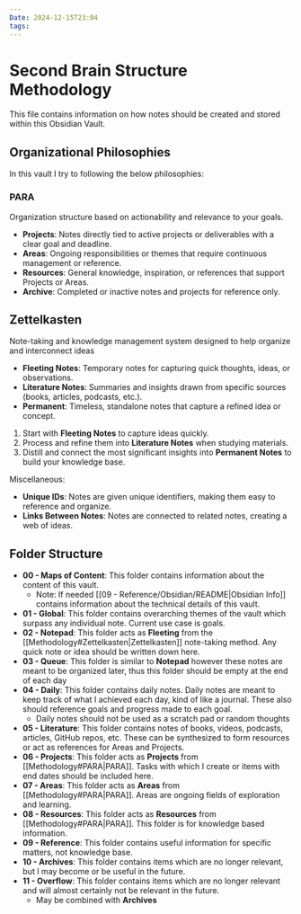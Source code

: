 ```yaml
---
Date: 2024-12-15T23:04
tags:
---
```


# Second Brain Structure Methodology

This file contains information on how notes should be created and stored within this Obsidian Vault.

## Organizational Philosophies

In this vault I try to following the below philosophies:

### PARA

Organization structure based on actionability and relevance to your goals.

- **Projects**: Notes directly tied to active projects or deliverables with a clear goal and deadline.
- **Areas**: Ongoing responsibilities or themes that require continuous management or reference.
- **Resources**: General knowledge, inspiration, or references that support Projects or Areas.
- **Archive**: Completed or inactive notes and projects for reference only.

## Zettelkasten

Note-taking and knowledge management system designed to help organize and interconnect ideas

- **Fleeting Notes**: Temporary notes for capturing quick thoughts, ideas, or observations.
- **Literature Notes**: Summaries and insights drawn from specific sources (books, articles, podcasts, etc.).
- **Permanent**: Timeless, standalone notes that capture a refined idea or concept.

1. Start with **Fleeting Notes** to capture ideas quickly.
2. Process and refine them into **Literature Notes** when studying materials.
3. Distill and connect the most significant insights into **Permanent Notes** to build your knowledge base.

Miscellaneous:

- **Unique IDs**: Notes are given unique identifiers, making them easy to reference and organize.
- **Links Between Notes**: Notes are connected to related notes, creating a web of ideas.

## Folder Structure

- **00 - Maps of Content**: This folder contains information about the content of this vault.
  - Note: If needed [[09 - Reference/Obsidian/README|Obsidian Info]] contains information about the technical details of this vault.
- **01 - Global**: This folder contains overarching themes of the vault which surpass any individual note. Current use case is goals.
- **02 - Notepad**: This folder acts as **Fleeting** from the [[Methodology#Zettelkasten|Zettelkasten]] note-taking method. Any quick note or idea should be written down here.
- **03 - Queue**: This folder is similar to **Notepad** however these notes are meant to be organized later, thus this folder should be empty at the end of each day
- **04 - Daily**: This folder contains daily notes. Daily notes are meant to keep track of what I achieved each day, kind of like a journal. These also should reference goals and progress made to each goal.
  - Daily notes should not be used as a scratch pad or random thoughts
- **05 - Literature**: This folder contains notes of books, videos, podcasts, articles, GitHub repos, etc. These can be synthesized to form resources or act as references for Areas and Projects.
- **06 - Projects**: This folder acts as **Projects** from [[Methodology#PARA|PARA]]. Tasks with which I create or items with end dates should be included here.
- **07 - Areas**: This folder acts as **Areas** from [[Methodology#PARA|PARA]]. Areas are ongoing fields of exploration and learning.
- **08 - Resources**: This folder acts as **Resources** from [[Methodology#PARA|PARA]]. This folder is for knowledge based information.
- **09 - Reference**: This folder contains useful information for specific matters, not knowledge base.
- **10 - Archives**: This folder contains items which are no longer relevant, but I may become or be useful in the future.
- **11 - Overflow**: This folder contains items which are no longer relevant and will almost certainly not be relevant in the future.
  - May be combined with **Archives**
